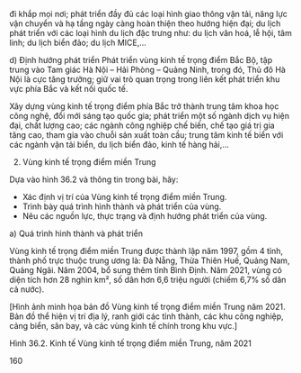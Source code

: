 đi khắp mọi nơi; phát triển đầy đủ các loại hình giao thông vận tải, năng lực vận chuyển và hạ tầng ngày càng hoàn thiện theo hướng hiện đại; du lịch phát triển với các loại hình du lịch đặc trưng như: du lịch văn hoá, lễ hội, tâm linh; du lịch biển đảo; du lịch MICE,...

d) Định hướng phát triển
Phát triển vùng kinh tế trọng điểm Bắc Bộ, tập trung vào Tam giác Hà Nội – Hải Phòng – Quảng Ninh, trong đó, Thủ đô Hà Nội là cực tăng trưởng; giữ vai trò quan trọng trong liên kết phát triển khu vực phía Bắc và kết nối quốc tế.

Xây dựng vùng kinh tế trọng điểm phía Bắc trở thành trung tâm khoa học công nghệ, đổi mới sáng tạo quốc gia; phát triển một số ngành dịch vụ hiện đại, chất lượng cao; các ngành công nghiệp chế biến, chế tạo giá trị gia tăng cao, tham gia vào chuỗi sản xuất toàn cầu; trung tâm kinh tế biển với các ngành vận tải biển, du lịch biển đảo, kinh tế hàng hải,...

2. Vùng kinh tế trọng điểm miền Trung

Dựa vào hình 36.2 và thông tin trong bài, hãy:
- Xác định vị trí của Vùng kinh tế trọng điểm miền Trung.
- Trình bày quá trình hình thành và phát triển của vùng.
- Nêu các nguồn lực, thực trạng và định hướng phát triển của vùng.

a) Quá trình hình thành và phát triển

Vùng kinh tế trọng điểm miền Trung được thành lập năm 1997, gồm 4 tỉnh, thành phố trực thuộc trung ương là: Đà Nẵng, Thừa Thiên Huế, Quảng Nam, Quảng Ngãi. Năm 2004, bổ sung thêm tỉnh Bình Định. Năm 2021, vùng có diện tích hơn 28 nghìn km², số dân hơn 6,6 triệu người (chiếm 6,7% số dân cả nước).

[Hình ảnh minh họa bản đồ Vùng kinh tế trọng điểm miền Trung năm 2021. Bản đồ thể hiện vị trí địa lý, ranh giới các tỉnh thành, các khu công nghiệp, cảng biển, sân bay, và các vùng kinh tế chính trong khu vực.]

Hình 36.2. Kinh tế Vùng kinh tế trọng điểm miền Trung, năm 2021

160